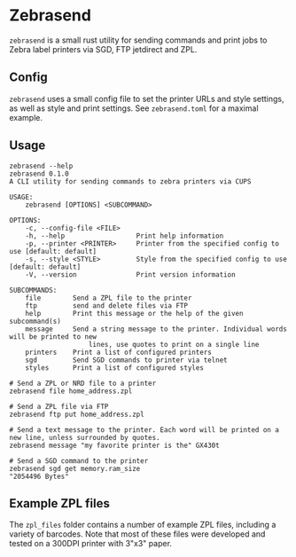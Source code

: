 # Zebrasend

`zebrasend` is a small rust utility for sending commands and print jobs to Zebra label printers via SGD, FTP jetdirect and ZPL.

## Config

`zebrasend` uses a small config file to set the printer URLs and style settings, as well as style and print settings. See `zebrasend.toml` for a maximal example.

## Usage

```
zebrasend --help
zebrasend 0.1.0
A CLI utility for sending commands to zebra printers via CUPS

USAGE:
    zebrasend [OPTIONS] <SUBCOMMAND>

OPTIONS:
    -c, --config-file <FILE>    
    -h, --help                  Print help information
    -p, --printer <PRINTER>     Printer from the specified config to use [default: default]
    -s, --style <STYLE>         Style from the specified config to use [default: default]
    -V, --version               Print version information

SUBCOMMANDS:
    file        Send a ZPL file to the printer
    ftp         send and delete files via FTP
    help        Print this message or the help of the given subcommand(s)
    message     Send a string message to the printer. Individual words will be printed to new
                    lines, use quotes to print on a single line
    printers    Print a list of configured printers
    sgd         Send SGD commands to printer via telnet
    styles      Print a list of configured styles
```

```
# Send a ZPL or NRD file to a printer
zebrasend file home_address.zpl

# Send a ZPL file via FTP
zebrasend ftp put home_address.zpl

# Send a text message to the printer. Each word will be printed on a new line, unless surrounded by quotes.
zebrasend message "my favorite printer is the" GX430t

# Send a SGD command to the printer
zebrasend sgd get memory.ram_size
"2054496 Bytes"

```

## Example ZPL files
The `zpl_files` folder contains a number of example ZPL files, including a variety of barcodes.
Note that most of these files were developed and tested on a 300DPI printer with 3"x3" paper.